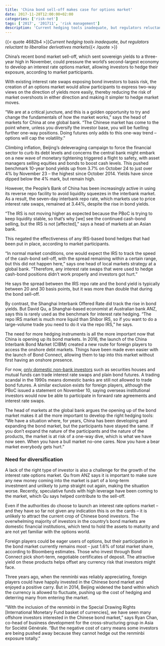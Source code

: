 ```yaml
---
title: 'China bond sell-off makes case for options market'
date: 2017-11-28T12:00:00+02:00
categories: ['risk-net']
tags: ['2017', '201711', 'risk management']
description: 'Current hedging tools inadequate, but regulators reluctant to liberalise derivatives markets'
---
```


{{< quote 4682b4 >}}_Current hedging tools inadequate, but regulators reluctant to liberalise derivatives markets_{{< /quote >}}

China’s recent bond market sell-off, which sent sovereign yields to a three-year high in November, could pressure the world’s second-largest economy to develop an interest rate options market, allowing investors to hedge their exposure, according to market participants.

With existing interest rate swaps exposing bond investors to basis risk, the creation of an options market would allow participants to express two-way views on the direction of yields more easily, thereby reducing the risk of market overshoots in either direction and making it simpler to hedge market moves.

“We are at a critical juncture, and this is a golden opportunity to try and change the fundamentals of how the market works,” says the head of markets for China at one global bank. “The Chinese market has come to the point where, unless you diversify the investor base, you will be fuelling further one-way positions. Doing futures only adds to this one-way trend – options will cap the volatility.”

Climbing inflation, Beijing’s deleveraging campaign to force the financial sector to curb its debt levels and concerns the central bank might embark on a new wave of monetary tightening triggered a flight to safety, with asset managers selling equities and bonds to boost cash levels. This pushed benchmark 10-year bond yields up from 3.7% on October 24 to just over 4% by November 23 – the highest since October 2014. Yields have since dipped below the 4% mark, but remain high.

However, the People’s Bank of China has been increasingly active in using its reverse repo facility to avoid liquidity squeezes in the interbank market. As a result, the seven-day interbank repo rate, which markets use to price interest rate swaps, remained at 3.44%, despite the rise in bond yields.

“The IRS is not moving higher as expected because the PBoC is trying to keep liquidity stable, so that’s why [we] see the continued cash-bond selling, but the IRS is not [affected],” says a head of markets at an Asian bank.

This negated the effectiveness of any IRS-based bond hedges that had been put in place, according to market participants.

“In normal market conditions, one would expect the IRS to track the speed of the cash-bond sell-off, with the spread remaining within a certain range, but this did not happen here,” says one head of local markets strategy at a global bank. “Therefore, any interest rate swaps that were used to hedge cash-bond positions didn’t work properly and investors got hurt.”

He says the spread between the IRS repo rate and the bond yield is typically between 20 and 30 basis points, but it was more than double that during the bond sell-off.

By contrast, the Shanghai Interbank Offered Rate did track the rise in bond yields. But David Qu, a Shanghai-based economist at Australian bank ANZ, says this is rarely used as the benchmark for interest rate hedging. “The repo IRS market is much more liquid than Shibor IRS, so if you want to do a large-volume trade you need to do it via the repo IRS,” he says.

The need for more hedging instruments is all the more important now that China is opening up its bond markets. In 2016, the launch of the China Interbank Bond Market (CIBM) created a new route for foreign players to access the onshore debt markets. Things have been made even easier with the launch of Bond Connect, allowing them to tap into this market without first having an onshore presence.

For now, [only domestic non-bank investors](https://www.risk.net/regulation/2470282/volatility-fears-obstruct-china-treasury-futures-growth) such as securities houses and mutual funds can trade interest rate swaps and plain bond futures. A trading scandal in the 1990s means domestic banks are still not allowed to trade bond futures. A similar exclusion exists for foreign players, although the PBoC issued a statement on November 10, saying overseas institutional investors would now be able to participate in forward rate agreements and interest rate swaps.

The head of markets at the global bank argues the opening up of the bond market makes it all the more important to develop the right hedging tools: “We have a situation where, for years, China has been developing and expanding the bond market, but the participants have stayed the same. If you don’t expand the nature of the participants and the nature of the products, the market is at risk of a one-way dive, which is what we have now seen. When you have a bull market no-one cares. Now you have a bear market everybody gets hurt.”

### Need for diversification

A lack of the right type of investor is also a challenge for the growth of the interest rate options market. Qu from ANZ says it is important to make sure any new money coming into the market is part of a long-term investment and unlikely to jump straight out again, making the situation worse. Recently, speculative funds with high leverage have been coming to the market, which Qu says helped contribute to the sell-off.

Even if the authorities do choose to launch an interest rate options market – and they have so far not given any indication this is on the cards – it is unlikely to attract the current crop of Chinese bond investors. The overwhelming majority of investors in the country’s bond markets are domestic financial institutions, which tend to hold the assets to maturity and are not yet familiar with the options world.

Foreign players could be eager users of options, but their participation in the bond market currently remains moot – just 1.6% of total market share, according to Bloomberg estimates. Those who invest through Bond Connect pick short-term, negotiable certificates of deposit. The attractive yield on these products helps offset any currency risk that investors might face.

Three years ago, when the renminbi was reliably appreciating, foreign players could have happily invested in the Chinese bond market and enjoyed a positive carry. But in 2014, Beijing widened the band within which the currency is allowed to fluctuate, pushing up the cost of hedging and deterring many from entering the market.

“With the inclusion of the renminbi in the Special Drawing Rights [International Monetary Fund basket of currencies], we have seen many offshore investors interested in the Chinese bond market,” says Ryan Chan, co-head of business development for the cross-structuring group in Asia for Société Générale. “But the negative cost of carry means some investors are being pushed away because they cannot hedge out the renminbi exposure totally.”

